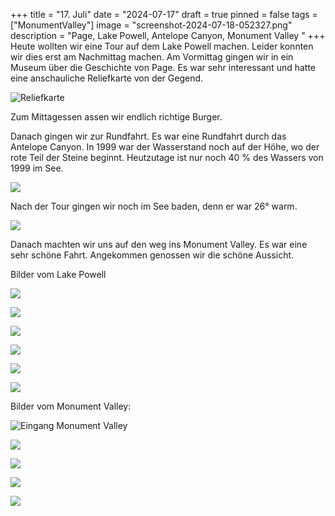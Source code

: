 +++
title = "17. Juli"
date = "2024-07-17"
draft = true
pinned = false
tags = ["MonumentValley"]
image = "screenshot-2024-07-18-052327.png"
description = "Page, Lake Powell, Antelope Canyon, Monument Valley "
+++
Heute wollten wir eine Tour auf dem Lake Powell machen. Leider konnten wir dies erst am Nachmittag machen. Am Vormittag gingen wir in ein Museum über die Geschichte von Page. Es war sehr interessant und hatte eine anschauliche Reliefkarte von der Gegend.

![Reliefkarte](screenshot-2024-07-18-053047.png)

Zum Mittagessen assen wir endlich richtige Burger.

Danach gingen wir zur Rundfahrt. Es war eine Rundfahrt durch das Antelope Canyon. In 1999 war der Wasserstand noch auf der Höhe, wo der rote Teil der Steine beginnt. Heutzutage ist nur noch 40 % des Wassers von 1999 im See.

![](screenshot-2024-07-18-051910.png)

Nach der Tour gingen wir noch im See baden, denn er war 26° warm.

![](screenshot-2024-07-18-052304.png)

Danach machten wir uns auf den weg ins Monument Valley. Es war eine sehr schöne Fahrt. Angekommen genossen wir die schöne Aussicht.

Bilder vom Lake Powell

![](screenshot-2024-07-18-051915.png)

![](screenshot-2024-07-18-051925.png)

![](screenshot-2024-07-18-052031.png)

![](screenshot-2024-07-18-052012.png)

![](screenshot-2024-07-18-051945.png)

![](screenshot-2024-07-18-051935.png)

Bilder vom Monument Valley: 

![Eingang Monument Valley](screenshot-2024-07-18-052053.png)

![](screenshot-2024-07-18-052136.png)

![](screenshot-2024-07-18-052126.png)

![](screenshot-2024-07-18-052115.png)

![](screenshot-2024-07-18-052103.png)